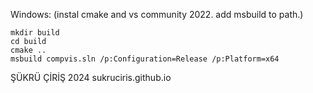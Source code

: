 Windows:
(instal cmake and vs community 2022. add msbuild to path.)
```
mkdir build
cd build
cmake ..
msbuild compvis.sln /p:Configuration=Release /p:Platform=x64
```

ŞÜKRÜ ÇİRİŞ 2024
sukruciris.github.io